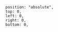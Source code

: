 <!--
    TODO: 69. Layout with React Native
    TODO: 70. Basics of Box Object Model
    TODO: 71. AlignItems with Flex
    TODO: 73. Justify Content
    TODO: 74. Flex Values
    ! flex 1 will take as much as vertical space as it can
    TODO: 75. Align Self on Children
    ! align-items: stretch is by default given
    TODO: 76. The Position Property
    ! by default top = 100%, right = 0% in Position absolute
    TODO: 77. Top, Bottom, Left, Right
 -->

    position: "absolute",
    top: 0,
    left: 0,
    right: 0,
    bottom: 0,

